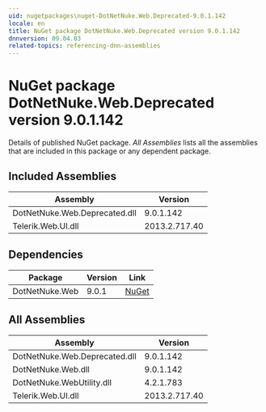 ```yaml
---
uid: nugetpackages\nuget-DotNetNuke.Web.Deprecated-9.0.1.142
locale: en
title: NuGet package DotNetNuke.Web.Deprecated version 9.0.1.142
dnnversion: 09.04.03
related-topics: referencing-dnn-assemblies
---
```


# NuGet package DotNetNuke.Web.Deprecated version 9.0.1.142
Details of published NuGet package.
*All Assemblies* lists all the assemblies that are included in this package or any dependent package.

## Included Assemblies

|Assembly|Version|
|---|---|
|DotNetNuke.Web.Deprecated.dll|9.0.1.142|
|Telerik.Web.UI.dll|2013.2.717.40|

## Dependencies

|Package|Version|Link|
|---|---|---|
|DotNetNuke.Web|9.0.1|[NuGet](https://www.nuget.org/packages/DotNetNuke.Web/9.0.1)|

## All Assemblies

|Assembly|Version|
|---|---|
|DotNetNuke.Web.Deprecated.dll|9.0.1.142|
|DotNetNuke.Web.dll|9.0.1.142|
|DotNetNuke.WebUtility.dll|4.2.1.783|
|Telerik.Web.UI.dll|2013.2.717.40|


